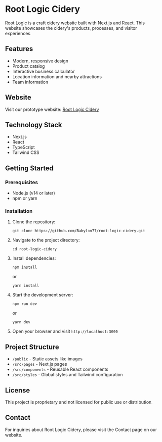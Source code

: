 # Root Logic Cidery

Root Logic is a craft cidery website built with Next.js and React. This website showcases the cidery's products, processes, and visitor experiences.

## Features

- Modern, responsive design
- Product catalog
- Interactive business calculator
- Location information and nearby attractions
- Team information

## Website

Visit our prototype website: [Root Logic Cidery](https://root-logic-cidery.netlify.app)

## Technology Stack

- Next.js
- React
- TypeScript
- Tailwind CSS

## Getting Started

### Prerequisites

- Node.js (v14 or later)
- npm or yarn

### Installation

1. Clone the repository:
   ```
   git clone https://github.com/Babylon77/root-logic-cidery.git
   ```

2. Navigate to the project directory:
   ```
   cd root-logic-cidery
   ```

3. Install dependencies:
   ```
   npm install
   ```
   or
   ```
   yarn install
   ```

4. Start the development server:
   ```
   npm run dev
   ```
   or
   ```
   yarn dev
   ```

5. Open your browser and visit `http://localhost:3000`

## Project Structure

- `/public` - Static assets like images
- `/src/pages` - Next.js pages
- `/src/components` - Reusable React components
- `/src/styles` - Global styles and Tailwind configuration

## License

This project is proprietary and not licensed for public use or distribution.

## Contact

For inquiries about Root Logic Cidery, please visit the Contact page on our website. 